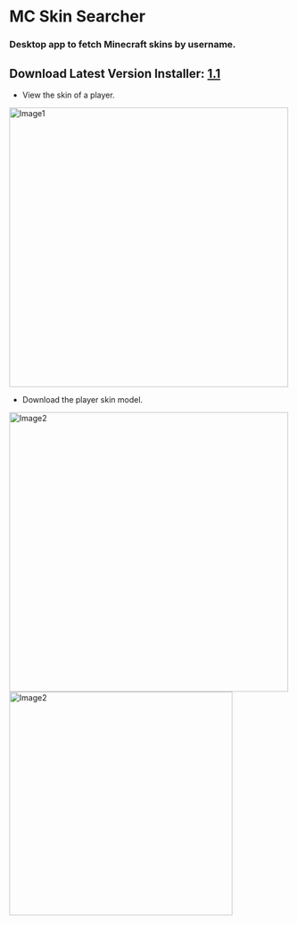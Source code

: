 # MC Skin Searcher
### Desktop app to fetch Minecraft skins by username.
## Download Latest Version Installer: <a href="https://drive.google.com/file/d/1GGlT8ClhtJpt9eToPfs1lFuOQ5yUa4lM/view?usp=sharing">1.1</a>

* View the skin of a player.
<img src="https://user-images.githubusercontent.com/67448347/213942875-f834089d-c970-44f3-ba1c-a61e36a4a50c.png" alt="Image1" width="500px"/>
<br>

* Download the player skin model.
<img src="https://user-images.githubusercontent.com/67448347/213943057-cba38d30-acf4-4acf-b3f2-45948ea754f1.png" alt="Image2" width="500px"/>
<img src="https://user-images.githubusercontent.com/67448347/213943229-933d047a-354e-4533-bb02-091f9eb0c9fd.png" alt="Image2" width="400px"/>
